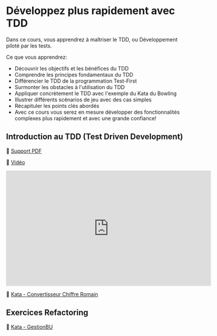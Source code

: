 # Développez plus rapidement avec TDD

Dans ce cours, vous apprendrez à maîtriser le TDD, ou Développement piloté par les tests.

Ce que vous apprendrez:

- Découvrir les objectifs et les bénéfices du TDD
- Comprendre les principes fondamentaux du TDD
- Différencier le TDD de la programmation Test-First
- Surmonter les obstacles à l'utilisation du TDD
- Appliquer concrètement le TDD avec l'exemple du Kata du Bowling
- Illustrer différents scénarios de jeu avec des cas simples
- Récapituler les points clés abordés
- Avec ce cours vous serez en mesure développer des fonctionnalités complexes plus rapidement et avec une grande confiance!



## Introduction au TDD (Test Driven Development)
📄 [Support PDF](/TDD/TDD_Presentation_Bowling.pdf)

🎥 [Vidéo](https://youtu.be/G5w483dC7L4)

<iframe width="560" height="315" src="https://www.youtube.com/embed/G5w483dC7L4?si=HJNAZ19O-0tH_92s" title="YouTube video player" frameborder="0" allow="accelerometer; autoplay; clipboard-write; encrypted-media; gyroscope; picture-in-picture; web-share" referrerpolicy="strict-origin-when-cross-origin" allowfullscreen></iframe>


📝 [Kata - Convertisseur Chiffre Romain](https://github.com/AzRunRCE/KataTrainings/tree/main/KataTraining)

## Exercices Refactoring
📝 [Kata - GestionBU](https://github.com/AzRunRCE/KataTrainings/tree/main/Refactoring/Gestion_BU)




